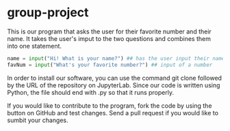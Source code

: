 # group-project
This is our program that asks the user for their favorite number and their name. It takes the user's imput to the two questions and combines them into one statement.

```python
name = input("Hi! What is your name?") ## has the user input their name
favNum = input("What's your favorite number?") ## input of a number

```

In order to install our software, you can use the command git clone followed by the URL of the repository on JupyterLab. Since our code is written using Python, the file should end with .py so that it runs properly.

If you would like to contribute to the program, fork the code by using the button on GitHub and test changes. Send a pull request if you would like to sumbit your changes. 
